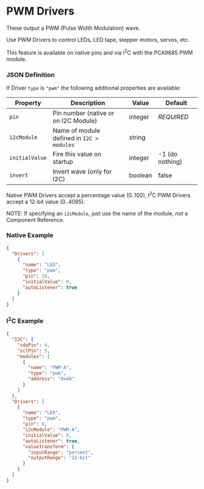 # PWM Drivers

These output a PWM (Pulse Width Modulation) wave.

Use PWM Drivers to control LEDs, LED tape, stepper motors, servos, etc.

This feature is available on native pins and via I<sup>2</sup>C with the PCA9685
PWM module.

### JSON Definition

If Driver `type` is `"pwm"` the following additional properties are available:

| Property       | Description                               | Value   | Default         |
|----------------|-------------------------------------------|---------|-----------------|
| `pin`          | Pin number (native or on I2C Module)      | integer | *REQUIRED*      |
| `i2cModule`    | Name of module defined in `I2C > modules` | string  |                 |
| `initialValue` | Fire this value on startup                | integer | -1 (do nothing) |
| `invert`       | Invert wave (only for I2C)                | boolean | false           |

Native PWM Drivers accept a percentage value (0..100), I<sup>2</sup>C PWM Drivers
accept a 12-bit value (0..4095).

NOTE: If specifying an `i2cModule`, just use the name of the module, *not* a Component Reference.

### Native Example

```json
{
  "Drivers": [
    {
      "name": "LED",
      "type": "pwm",
      "pin": 16,
      "initialValue": 0,
      "autoListener": true
    }
  ]
}
```

### I<sup>2</sup>C Example

```json
{
  "I2C": {
    "sdaPin": 4,
    "sclPin": 5,
    "modules": [
      {
        "name": "PWM-A",
        "type": "pwm",
        "address": "0x40"
      }
    ]
  },
  "Drivers": [
    {
      "name": "LED",
      "type": "pwm",
      "pin": 0,
      "i2cModule": "PWM-A",
      "initialValue": 0,
      "autoListener": true,
      "valueTransform": {
        "inputRange": "percent",
        "outputRange": "12-bit"
      }
    }
  ]
}
```


